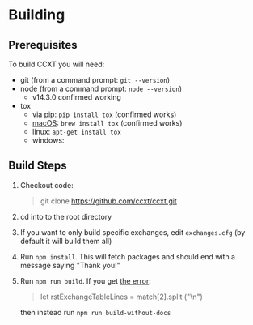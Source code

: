 # Building

## Prerequisites

To build CCXT you will need:
- git (from a command prompt: `git --version`)
- node (from a command prompt: `node --version`)
    - v14.3.0 confirmed working
- tox
    - via pip: `pip install tox` (confirmed works)
    - [macOS](https://brew.sh): `brew install tox` (confirmed works)
    - linux: `apt-get install tox`
    - windows: 

## Build Steps

1. Checkout code:
    > git clone https://github.com/ccxt/ccxt.git
2. cd into to the root directory
2. If you want to only build specific exchanges, edit `exchanges.cfg` (by default it will build them all)
3. Run `npm install`. This will fetch packages and should end with a message saying "Thank you!"
4. Run `npm run build`. If you get [the error](https://github.com/ccxt/ccxt/issues/4195):

    > let rstExchangeTableLines = match[2].split ("\n") 
   
   then instead run `npm run build-without-docs`

